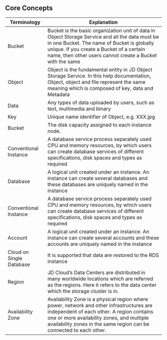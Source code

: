 ## Core Concepts
|Terminology|Explanation|
|-|-|
|Bucket|Bucket is the basic organization unit of data in Object Storage Service and all the data must be in one Bucket. The name of Bucket is globally unique. If you create a Bucket of a certain name, then other users cannot create a Bucket with the same| 
|Object|Object is the fundamental entity in JD Object Storage Service. In this help documentation, Object, object and file represent the same meaning which is composed of key, data and Metadata| 
|Data|Any types of data uploaded by users, such as text, multimedia and binary| 
|Key|Unique name identifier of Object, e.g. XXX.jpg| 
|Bucket|The disk capacity assigned to each instance node.| 
|Conventional Instance|A database service process separately used CPU and memory resources, by which users can create database services of different specifications, disk spaces and types as required| 
|Database|A logical unit created under an instance. An instance can create several databases and these databases are uniquely named in the instance| 
|Conventional Instance|A database service process separately used CPU and memory resources, by which users can create database services of different specifications, disk spaces and types as required| 
|Account|A logical unit created under an instance. An instance can create several accounts and these accounts are uniquely named in the instance| 
|Cloud on Single Database|It is supported that data are restored to the RDS instance| 
|Region|JD Cloud’s Data Centers are distributed in many worldwide locations which are referred as the regions. Here it refers to the data center which the storage cluster is in.| 
|Availability Zone | Availability Zone is a physical region where power, network and other infrastructures are independent of each other. A region contains one or more availability zones, and multiple availability zones in the same region can be connected to each other.| 
